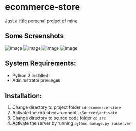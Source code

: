 # ecommerce-store

Just a little personal project of mine

## Some Screenshots 
![image](https://user-images.githubusercontent.com/6499777/108703809-ced7a700-7513-11eb-9ccc-e205650f30e7.png)
![image](https://user-images.githubusercontent.com/6499777/108703834-d8610f00-7513-11eb-9a0d-f08e44b7aa7e.png)
![image](https://user-images.githubusercontent.com/6499777/108703883-e7e05800-7513-11eb-8c1c-2df7daac31de.png)
![image](https://user-images.githubusercontent.com/6499777/108703927-f595dd80-7513-11eb-9f20-6b43188bbb9a.png)


## System Requirements:
* Python 3 installed
* Administrator privileges

## Installation:
1. Change directory to project folder
`cd ecommerce-store`
2. Activate the virtual environment
`.\Sources\activate`
3. Change directory to source code folder
`cd src`
4. Activate the server by running 
`python manage.py runserver`
